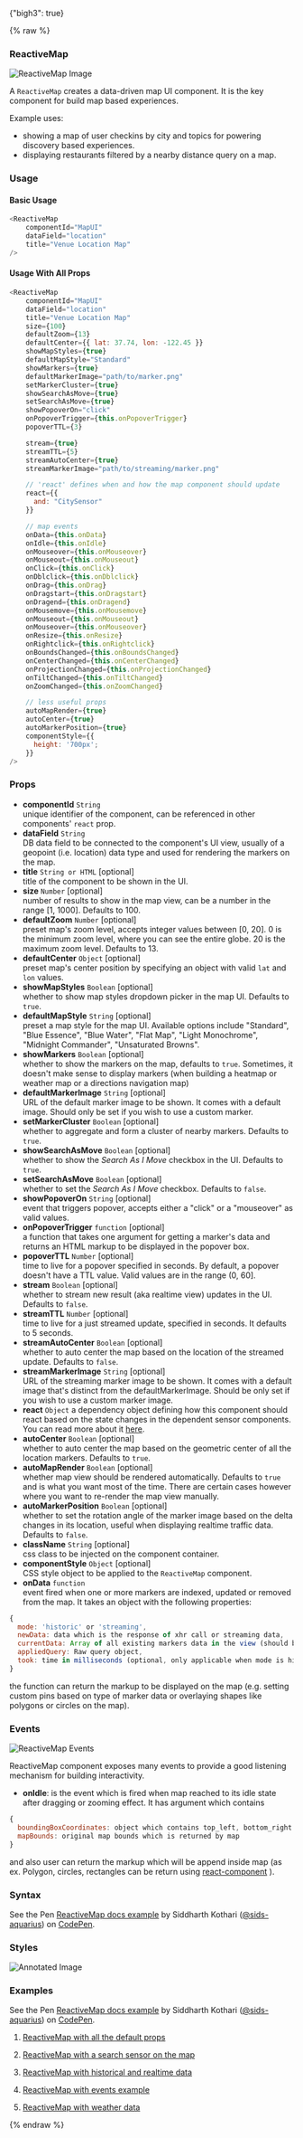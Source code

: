 {"bigh3": true}

{% raw %}

### ReactiveMap

![ReactiveMap Image](https://i.imgur.com/faAZ5v8.png)

A `ReactiveMap` creates a data-driven map UI component. It is the key component for build map based experiences.

Example uses:
* showing a map of user checkins by city and topics for powering discovery based experiences.
* displaying restaurants filtered by a nearby distance query on a map.

### Usage

#### Basic Usage

```js
<ReactiveMap
    componentId="MapUI"
    dataField="location"
    title="Venue Location Map"
/>
```

#### Usage With All Props

```js
<ReactiveMap
    componentId="MapUI"
    dataField="location"
    title="Venue Location Map"
    size={100}
    defaultZoom={13}
    defaultCenter={{ lat: 37.74, lon: -122.45 }}
    showMapStyles={true}
    defaultMapStyle="Standard"
    showMarkers={true}
    defaultMarkerImage="path/to/marker.png"
    setMarkerCluster={true}
    showSearchAsMove={true}
    setSearchAsMove={true}
    showPopoverOn="click"
    onPopoverTrigger={this.onPopoverTrigger}
    popoverTTL={3}

    stream={true}
    streamTTL={5}
    streamAutoCenter={true}
    streamMarkerImage="path/to/streaming/marker.png"

    // 'react' defines when and how the map component should update
    react={{
      and: "CitySensor"
    }}

    // map events
    onData={this.onData}
    onIdle={this.onIdle}
    onMouseover={this.onMouseover}
    onMouseout={this.onMouseout}
    onClick={this.onClick}
    onDblclick={this.onDblclick}
    onDrag={this.onDrag}
    onDragstart={this.onDragstart}
    onDragend={this.onDragend}
    onMousemove={this.onMousemove}
    onMouseout={this.onMouseout}
    onMouseover={this.onMouseover}
    onResize={this.onResize}
    onRightclick={this.onRightclick}
    onBoundsChanged={this.onBoundsChanged}
    onCenterChanged={this.onCenterChanged}
    onProjectionChanged={this.onProjectionChanged}
    onTiltChanged={this.onTiltChanged}
    onZoomChanged={this.onZoomChanged}

    // less useful props
    autoMapRender={true}
    autoCenter={true}
    autoMarkerPosition={true}
    componentStyle={{
      height: '700px';
    }}
/>
```

### Props

- **componentId** `String`  
    unique identifier of the component, can be referenced in other components' `react` prop.
- **dataField** `String`  
    DB data field to be connected to the component's UI view, usually of a geopoint (i.e. location) data type and used for rendering the markers on the map.
- **title** `String or HTML` [optional]  
    title of the component to be shown in the UI.
- **size** `Number` [optional]  
    number of results to show in the map view, can be a number in the range [1, 1000]. Defaults to 100.
- **defaultZoom** `Number` [optional]  
    preset map's zoom level, accepts integer values between [0, 20]. 0 is the minimum zoom level, where you can see the entire globe. 20 is the maximum zoom level. Defaults to 13.
- **defaultCenter** `Object` [optional]  
    preset map's center position by specifying an object with valid `lat` and `lon` values.
- **showMapStyles** `Boolean` [optional]  
    whether to show map styles dropdown picker in the map UI. Defaults to `true`.
- **defaultMapStyle** `String` [optional]  
    preset a map style for the map UI. Available options include "Standard", "Blue Essence", "Blue Water", "Flat Map", "Light Monochrome", "Midnight Commander", "Unsaturated Browns".
- **showMarkers** `Boolean` [optional]  
    whether to show the markers on the map, defaults to `true`. Sometimes, it doesn't make sense to display markers (when building a heatmap or weather map or a directions navigation map)
- **defaultMarkerImage** `String` [optional]  
    URL of the default marker image to be shown. It comes with a default image. Should only be set if you wish to use a custom marker.
- **setMarkerCluster** `Boolean` [optional]  
    whether to aggregate and form a cluster of nearby markers. Defaults to `true`.
- **showSearchAsMove** `Boolean` [optional]  
    whether to show the *Search As I Move* checkbox in the UI. Defaults to `true`.
- **setSearchAsMove** `Boolean` [optional]  
    whether to set the *Search As I Move* checkbox. Defaults to `false`.
- **showPopoverOn** `String` [optional]  
    event that triggers popover, accepts either a "click" or a "mouseover" as valid values.
- **onPopoverTrigger** `function` [optional]  
    a function that takes one argument for getting a marker's data and returns an HTML markup to be displayed in the popover box.
- **popoverTTL** `Number` [optional]  
    time to live for a popover specified in seconds. By default, a popover doesn't have a TTL value. Valid values are in the range (0, 60].
- **stream** `Boolean` [optional]  
    whether to stream new result (aka realtime view) updates in the UI. Defaults to `false`.
- **streamTTL** `Number` [optional]  
    time to live for a just streamed update, specified in seconds. It defaults to 5 seconds.
- **streamAutoCenter** `Boolean` [optional]  
    whether to auto center the map based on the location of the streamed update. Defaults to `false`.
- **streamMarkerImage** `String` [optional]  
    URL of the streaming marker image to be shown. It comes with a default image that's distinct from the defaultMarkerImage. Should be only set if you wish to use a custom marker image.
- **react** `Object`
     a dependency object defining how this component should react based on the state changes in the dependent sensor components. You can read more about it [here](v1.0.0/advanced/React.html).
- **autoCenter** `Boolean` [optional]  
    whether to auto center the map based on the geometric center of all the location markers. Defaults to `true`.
- **autoMapRender** `Boolean` [optional]  
    whether map view should be rendered automatically. Defaults to `true` and is what you want most of the time. There are certain cases however where you want to re-render the map view manually.
- **autoMarkerPosition** `Boolean` [optional]  
    whether to set the rotation angle of the marker image based on the delta changes in its location, useful when displaying realtime traffic data. Defaults to `false`.
- **className** `String` [optional]  
    css class to be injected on the component container.
- **componentStyle** `Object` [optional]  
    CSS style object to be applied to the `ReactiveMap` component.
- **onData** `function`  
    event fired when one or more markers are indexed, updated or removed from the map. It takes an object with the following properties:

```js
{
  mode: 'historic' or 'streaming',
  newData: data which is the response of xhr call or streaming data,
  currentData: Array of all existing markers data in the view (should be [] on query change),
  appliedQuery: Raw query object,
  took: time in milliseconds (optional, only applicable when mode is historic)
}
```

the function can return the markup to be displayed on the map (e.g. setting custom pins based on type of marker data or overlaying shapes like polygons or circles on the map).

### Events

![ReactiveMap Events](https://i.imgur.com/W8deTH2.png)

ReactiveMap component exposes many events to provide a good listening mechanism for building interactivity.

- **onIdle**: is the event which is fired when map reached to its idle state after dragging or zooming effect. It has argument which contains
```js
{
  boundingBoxCoordinates: object which contains top_left, bottom_right of current map bounds,
  mapBounds: original map bounds which is returned by map
}
```
and also user can return the markup which will be append inside map (as ex. Polygon, circles, rectangles can be return using [react-component](https://github.com/tomchentw/react-google-maps) ).


### Syntax

<p data-height="500" data-theme-id="light" data-slug-hash="qXvWpo" data-default-tab="js" data-user="sids-aquarius" data-embed-version="2" data-pen-title="ReactiveMap docs example" class="codepen">See the Pen <a href="https://codepen.io/sids-aquarius/pen/qXvWpo/">ReactiveMap docs example</a> by Siddharth Kothari (<a href="https://codepen.io/sids-aquarius">@sids-aquarius</a>) on <a href="https://codepen.io">CodePen</a>.</p>
<script async src="https://production-assets.codepen.io/assets/embed/ei.js"></script>

### Styles

![Annotated Image](https://i.imgur.com/YPRoLch.png)

### Examples

<p data-height="500" data-theme-id="light" data-slug-hash="qXvWpo" data-default-tab="result" data-user="sids-aquarius" data-embed-version="2" data-pen-title="ReactiveMap docs example" class="codepen">See the Pen <a href="https://codepen.io/sids-aquarius/pen/qXvWpo/">ReactiveMap docs example</a> by Siddharth Kothari (<a href="https://codepen.io/sids-aquarius">@sids-aquarius</a>) on <a href="https://codepen.io">CodePen</a>.</p>
<script async src="https://production-assets.codepen.io/assets/embed/ei.js"></script>

1. [ReactiveMap with all the default props](../playground/?knob-title=Reactive%20maps&knob-URLParams%20%28not%20visible%20in%20storybook%29=true&knob-showMarkers=true&knob-filterLabel=GeoDistance%20filter&knob-defaultSelected=%7B"label"%3A"Less%20than%20100%20miles"%2C"location"%3A"London"%7D&knob-rangeLabels=%7B"start"%3A"Start"%2C"end"%3A"End"%7D&knob-range=%7B"start"%3A0%2C"end"%3A50%7D&knob-autoMarkerPosition=true&knob-streamMarkerImage=https%3A%2F%2Fcdn.rawgit.com%2Fappbaseio%2Freactivemaps%2F6500c73a%2Fdist%2Fimages%2Fstream-pin.png&knob-showMapStyles=false&knob-URLParams%20%28not%20visible%20on%20storybook%29=true&knob-showFilter=true&knob-autoMapRender=false&knob-placeholderDropdown=Select%20radius&knob-stepValue=1&knob-showPopoverOn=mouseover&knob-setMarkerCluster=true&knob-streamTTL=5&knob-setSearchAsMove=false&knob-defaultMarkerImage=https%3A%2F%2Fcdn.rawgit.com%2Fappbaseio%2Freactivemaps%2F6500c73a%2Fdist%2Fimages%2Fhistoric-pin.png&knob-size=100&knob-autoLocation=true&knob-streamAutoCenter=true&knob-unit=mi&knob-autoCenter=true&knob-placeholder=Search%20Location&knob-defaultZoom=5&knob-showSearchAsMove=true&knob-defaultMapStyle=Standard&knob-defaultCenter=%7B"lat"%3A37.74%2C"lon"%3A-122.45%2C"lng"%3A-122.45%7D&selectedKind=map%2FReactiveMap&selectedStory=Basic&full=0&down=1&left=1&panelRight=0&downPanel=storybooks%2Fstorybook-addon-knobs)

2. [ReactiveMap with a search sensor on the map](https://opensource.appbase.io/reactivemaps/examples/meetupblast/)

3. [ReactiveMap with historical and realtime data](https://opensource.appbase.io/reactivemaps/examples/transport/)

4. [ReactiveMap with events example](https://opensource.appbase.io/reactivemaps/examples/events/)

5. [ReactiveMap with weather data](https://opensource.appbase.io/reactivemaps/examples/weather/)

{% endraw %}
